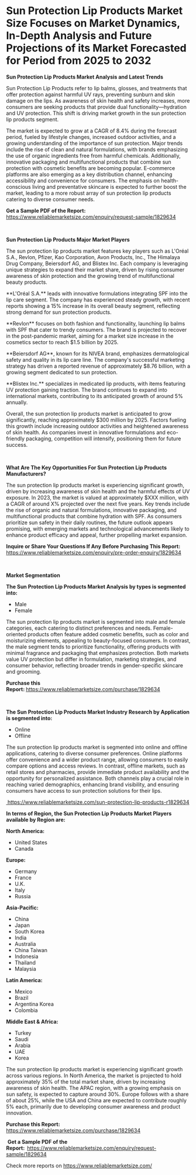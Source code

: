<p><h1>Sun Protection Lip Products Market Size Focuses on Market Dynamics, In-Depth Analysis and Future Projections of its Market Forecasted for Period from 2025 to 2032</h1></p><p><strong>Sun Protection Lip Products Market Analysis and Latest Trends</strong></p>
<p><p>Sun Protection Lip Products refer to lip balms, glosses, and treatments that offer protection against harmful UV rays, preventing sunburn and skin damage on the lips. As awareness of skin health and safety increases, more consumers are seeking products that provide dual functionality—hydration and UV protection. This shift is driving market growth in the sun protection lip products segment.</p><p>The market is expected to grow at a CAGR of 8.4% during the forecast period, fueled by lifestyle changes, increased outdoor activities, and a growing understanding of the importance of sun protection. Major trends include the rise of clean and natural formulations, with brands emphasizing the use of organic ingredients free from harmful chemicals. Additionally, innovative packaging and multifunctional products that combine sun protection with cosmetic benefits are becoming popular. E-commerce platforms are also emerging as a key distribution channel, enhancing accessibility and convenience for consumers. The emphasis on health-conscious living and preventative skincare is expected to further boost the market, leading to a more robust array of sun protection lip products catering to diverse consumer needs.</p></p>
<p><strong>Get a Sample PDF of the Report:&nbsp;</strong> <a href="https://www.reliablemarketsize.com/enquiry/request-sample/1829634?utm_campaign=3555&utm_medium=2&utm_source=Github&utm_content=ia&utm_term=05042025&utm_id=sun-protection-lip-products">https://www.reliablemarketsize.com/enquiry/request-sample/1829634</a></p>
<p>&nbsp;</p>
<p><strong>Sun Protection Lip Products Major Market Players</strong></p>
<p><p>The sun protection lip products market features key players such as L'Oréal S.A., Revlon, Pfizer, Kao Corporation, Avon Products, Inc., The Himalaya Drug Company, Beiersdorf AG, and Blistex Inc. Each company is leveraging unique strategies to expand their market share, driven by rising consumer awareness of skin protection and the growing trend of multifunctional beauty products.</p><p>**L'Oréal S.A.** leads with innovative formulations integrating SPF into the lip care segment. The company has experienced steady growth, with recent reports showing a 15% increase in its overall beauty segment, reflecting strong demand for sun protection products. </p><p>**Revlon** focuses on both fashion and functionality, launching lip balms with SPF that cater to trendy consumers. The brand is projected to recover in the post-pandemic market, aiming for a market size increase in the cosmetics sector to reach $1.5 billion by 2025.</p><p>**Beiersdorf AG**, known for its NIVEA brand, emphasizes dermatological safety and quality in its lip care line. The company's successful marketing strategy has driven a reported revenue of approximately $8.76 billion, with a growing segment dedicated to sun protection.</p><p>**Blistex Inc.** specializes in medicated lip products, with items featuring UV protection gaining traction. The brand continues to expand into international markets, contributing to its anticipated growth of around 5% annually.</p><p>Overall, the sun protection lip products market is anticipated to grow significantly, reaching approximately $300 million by 2025. Factors fueling this growth include increasing outdoor activities and heightened awareness of skin health. As companies invest in innovative formulations and eco-friendly packaging, competition will intensify, positioning them for future success.</p></p>
<p>&nbsp;</p>
<p><strong>What Are The Key Opportunities For Sun Protection Lip Products Manufacturers?</strong></p>
<p><p>The sun protection lip products market is experiencing significant growth, driven by increasing awareness of skin health and the harmful effects of UV exposure. In 2023, the market is valued at approximately $XXX million, with a CAGR of around X% projected over the next five years. Key trends include the rise of organic and natural formulations, innovative packaging, and multifunctional products that combine hydration with SPF. As consumers prioritize sun safety in their daily routines, the future outlook appears promising, with emerging markets and technological advancements likely to enhance product efficacy and appeal, further propelling market expansion.</p></p>
<p><strong>Inquire or Share Your Questions If Any Before Purchasing This Report:</strong> <a href="https://www.reliablemarketsize.com/enquiry/pre-order-enquiry/1829634?utm_campaign=3555&utm_medium=2&utm_source=Github&utm_content=ia&utm_term=05042025&utm_id=sun-protection-lip-products">https://www.reliablemarketsize.com/enquiry/pre-order-enquiry/1829634</a></p>
<p>&nbsp;</p>
<p><strong>Market Segmentation</strong></p>
<p><strong>The Sun Protection Lip Products Market Analysis by types is segmented into:</strong></p>
<p><ul><li>Male</li><li>Female</li></ul></p>
<p><p>The sun protection lip products market is segmented into male and female categories, each catering to distinct preferences and needs. Female-oriented products often feature added cosmetic benefits, such as color and moisturizing elements, appealing to beauty-focused consumers. In contrast, the male segment tends to prioritize functionality, offering products with minimal fragrance and packaging that emphasizes protection. Both markets value UV protection but differ in formulation, marketing strategies, and consumer behavior, reflecting broader trends in gender-specific skincare and grooming.</p></p>
<p><strong>Purchase this Report:&nbsp;</strong><a href="https://www.reliablemarketsize.com/purchase/1829634?utm_campaign=3555&utm_medium=2&utm_source=Github&utm_content=ia&utm_term=05042025&utm_id=sun-protection-lip-products">https://www.reliablemarketsize.com/purchase/1829634</a></p>
<p>&nbsp;</p>
<p><strong>The Sun Protection Lip Products Market Industry Research by Application is segmented into:</strong></p>
<p><ul><li>Online</li><li>Offline</li></ul></p>
<p><p>The sun protection lip products market is segmented into online and offline applications, catering to diverse consumer preferences. Online platforms offer convenience and a wider product range, allowing consumers to easily compare options and access reviews. In contrast, offline markets, such as retail stores and pharmacies, provide immediate product availability and the opportunity for personalized assistance. Both channels play a crucial role in reaching varied demographics, enhancing brand visibility, and ensuring consumers have access to sun protection solutions for their lips.</p></p>
<p><a href="https://www.reliablemarketsize.com/sun-protection-lip-products-r1829634?utm_campaign=3555&utm_medium=2&utm_source=Github&utm_content=ia&utm_term=05042025&utm_id=sun-protection-lip-products">&nbsp;https://www.reliablemarketsize.com/sun-protection-lip-products-r1829634</a></p>
<p><strong>In terms of Region, the Sun Protection Lip Products Market Players available by Region are:</strong></p>
<p>
    <p> <strong> North America: </strong>
        <ul>
            <li>United States</li>
            <li>Canada</li>
        </ul>
        </p> 
    <p> <strong> Europe: </strong>
        <ul>
            <li>Germany</li>
            <li>France</li>
            <li>U.K.</li>
            <li>Italy</li>
            <li>Russia</li>
        </ul>
        </p> 
    <p> <strong> Asia-Pacific: </strong>
        <ul>
            <li>China</li>
            <li>Japan</li>
            <li>South Korea</li>
            <li>India</li>
            <li>Australia</li>
            <li>China Taiwan</li>
            <li>Indonesia</li>
            <li>Thailand</li>
            <li>Malaysia</li>
        </ul>
        </p> 
    <p> <strong> Latin America: </strong>
        <ul>
            <li>Mexico</li>
            <li>Brazil</li>
            <li>Argentina Korea</li>
            <li>Colombia</li>
        </ul>
        </p> 
    <p> <strong> Middle East & Africa: </strong>
        <ul>
            <li>Turkey</li>
            <li>Saudi</li>
            <li>Arabia</li>
            <li>UAE</li>
            <li>Korea</li>
        </ul>
    </p>
    </p>
<p><p>The sun protection lip products market is experiencing significant growth across various regions. In North America, the market is projected to hold approximately 35% of the total market share, driven by increasing awareness of skin health. The APAC region, with a growing emphasis on sun safety, is expected to capture around 30%. Europe follows with a share of about 25%, while the USA and China are expected to contribute roughly 5% each, primarily due to developing consumer awareness and product innovation.</p></p>
<p><strong>Purchase this Report: </strong><a href="https://www.reliablemarketsize.com/purchase/1829634?utm_campaign=3555&utm_medium=2&utm_source=Github&utm_content=ia&utm_term=05042025&utm_id=sun-protection-lip-products">https://www.reliablemarketsize.com/purchase/1829634</a></p>
<p>&nbsp;<strong>Get a Sample PDF of the Report:&nbsp;&nbsp;</strong><a href="https://www.reliablemarketsize.com/enquiry/request-sample/1829634?utm_campaign=3555&utm_medium=2&utm_source=Github&utm_content=ia&utm_term=05042025&utm_id=sun-protection-lip-products">https://www.reliablemarketsize.com/enquiry/request-sample/1829634</a></p>
<p><strong></strong></p>
<p>Check more reports on <a href="https://www.reliablemarketsize.com/?utm_campaign=3555&utm_medium=2&utm_source=Github&utm_content=ia&utm_term=05042025&utm_id=sun-protection-lip-products">https://www.reliablemarketsize.com/</a></p>